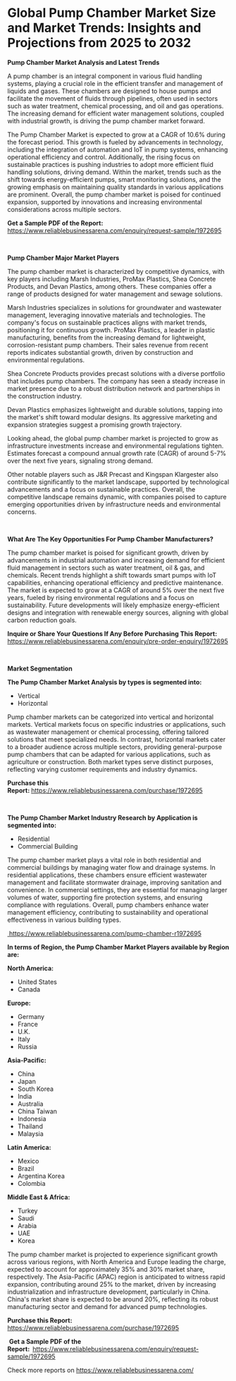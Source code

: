 <p><h1>Global Pump Chamber Market Size and Market Trends: Insights and Projections from 2025 to 2032</h1></p><p><strong>Pump Chamber Market Analysis and Latest Trends</strong></p>
<p><p>A pump chamber is an integral component in various fluid handling systems, playing a crucial role in the efficient transfer and management of liquids and gases. These chambers are designed to house pumps and facilitate the movement of fluids through pipelines, often used in sectors such as water treatment, chemical processing, and oil and gas operations. The increasing demand for efficient water management solutions, coupled with industrial growth, is driving the pump chamber market forward.</p><p>The Pump Chamber Market is expected to grow at a CAGR of 10.6% during the forecast period. This growth is fueled by advancements in technology, including the integration of automation and IoT in pump systems, enhancing operational efficiency and control. Additionally, the rising focus on sustainable practices is pushing industries to adopt more efficient fluid handling solutions, driving demand. Within the market, trends such as the shift towards energy-efficient pumps, smart monitoring solutions, and the growing emphasis on maintaining quality standards in various applications are prominent. Overall, the pump chamber market is poised for continued expansion, supported by innovations and increasing environmental considerations across multiple sectors.</p></p>
<p><strong>Get a Sample PDF of the Report:&nbsp;</strong> <a href="https://www.reliablebusinessarena.com/enquiry/request-sample/1972695?utm_campaign=2396&utm_medium=2&utm_source=Github&utm_content=ia&utm_term=10042025&utm_id=pump-chamber">https://www.reliablebusinessarena.com/enquiry/request-sample/1972695</a></p>
<p>&nbsp;</p>
<p><strong>Pump Chamber Major Market Players</strong></p>
<p><p>The pump chamber market is characterized by competitive dynamics, with key players including Marsh Industries, ProMax Plastics, Shea Concrete Products, and Devan Plastics, among others. These companies offer a range of products designed for water management and sewage solutions. </p><p>Marsh Industries specializes in solutions for groundwater and wastewater management, leveraging innovative materials and technologies. The company's focus on sustainable practices aligns with market trends, positioning it for continuous growth. ProMax Plastics, a leader in plastic manufacturing, benefits from the increasing demand for lightweight, corrosion-resistant pump chambers. Their sales revenue from recent reports indicates substantial growth, driven by construction and environmental regulations.</p><p>Shea Concrete Products provides precast solutions with a diverse portfolio that includes pump chambers. The company has seen a steady increase in market presence due to a robust distribution network and partnerships in the construction industry. </p><p>Devan Plastics emphasizes lightweight and durable solutions, tapping into the market's shift toward modular designs. Its aggressive marketing and expansion strategies suggest a promising growth trajectory.</p><p>Looking ahead, the global pump chamber market is projected to grow as infrastructure investments increase and environmental regulations tighten. Estimates forecast a compound annual growth rate (CAGR) of around 5-7% over the next five years, signaling strong demand. </p><p>Other notable players such as J&R Precast and Kingspan Klargester also contribute significantly to the market landscape, supported by technological advancements and a focus on sustainable practices. Overall, the competitive landscape remains dynamic, with companies poised to capture emerging opportunities driven by infrastructure needs and environmental concerns.</p></p>
<p>&nbsp;</p>
<p><strong>What Are The Key Opportunities For Pump Chamber Manufacturers?</strong></p>
<p><p>The pump chamber market is poised for significant growth, driven by advancements in industrial automation and increasing demand for efficient fluid management in sectors such as water treatment, oil & gas, and chemicals. Recent trends highlight a shift towards smart pumps with IoT capabilities, enhancing operational efficiency and predictive maintenance. The market is expected to grow at a CAGR of around 5% over the next five years, fueled by rising environmental regulations and a focus on sustainability. Future developments will likely emphasize energy-efficient designs and integration with renewable energy sources, aligning with global carbon reduction goals.</p></p>
<p><strong>Inquire or Share Your Questions If Any Before Purchasing This Report:</strong> <a href="https://www.reliablebusinessarena.com/enquiry/pre-order-enquiry/1972695?utm_campaign=2396&utm_medium=2&utm_source=Github&utm_content=ia&utm_term=10042025&utm_id=pump-chamber">https://www.reliablebusinessarena.com/enquiry/pre-order-enquiry/1972695</a></p>
<p>&nbsp;</p>
<p><strong>Market Segmentation</strong></p>
<p><strong>The Pump Chamber Market Analysis by types is segmented into:</strong></p>
<p><ul><li>Vertical</li><li>Horizontal</li></ul></p>
<p><p>Pump chamber markets can be categorized into vertical and horizontal markets. Vertical markets focus on specific industries or applications, such as wastewater management or chemical processing, offering tailored solutions that meet specialized needs. In contrast, horizontal markets cater to a broader audience across multiple sectors, providing general-purpose pump chambers that can be adapted for various applications, such as agriculture or construction. Both market types serve distinct purposes, reflecting varying customer requirements and industry dynamics.</p></p>
<p><strong>Purchase this Report:&nbsp;</strong><a href="https://www.reliablebusinessarena.com/purchase/1972695?utm_campaign=2396&utm_medium=2&utm_source=Github&utm_content=ia&utm_term=10042025&utm_id=pump-chamber">https://www.reliablebusinessarena.com/purchase/1972695</a></p>
<p>&nbsp;</p>
<p><strong>The Pump Chamber Market Industry Research by Application is segmented into:</strong></p>
<p><ul><li>Residential</li><li>Commercial Building</li></ul></p>
<p><p>The pump chamber market plays a vital role in both residential and commercial buildings by managing water flow and drainage systems. In residential applications, these chambers ensure efficient wastewater management and facilitate stormwater drainage, improving sanitation and convenience. In commercial settings, they are essential for managing larger volumes of water, supporting fire protection systems, and ensuring compliance with regulations. Overall, pump chambers enhance water management efficiency, contributing to sustainability and operational effectiveness in various building types.</p></p>
<p><a href="https://www.reliablebusinessarena.com/pump-chamber-r1972695?utm_campaign=2396&utm_medium=2&utm_source=Github&utm_content=ia&utm_term=10042025&utm_id=pump-chamber">&nbsp;https://www.reliablebusinessarena.com/pump-chamber-r1972695</a></p>
<p><strong>In terms of Region, the Pump Chamber Market Players available by Region are:</strong></p>
<p>
    <p> <strong> North America: </strong>
        <ul>
            <li>United States</li>
            <li>Canada</li>
        </ul>
        </p> 
    <p> <strong> Europe: </strong>
        <ul>
            <li>Germany</li>
            <li>France</li>
            <li>U.K.</li>
            <li>Italy</li>
            <li>Russia</li>
        </ul>
        </p> 
    <p> <strong> Asia-Pacific: </strong>
        <ul>
            <li>China</li>
            <li>Japan</li>
            <li>South Korea</li>
            <li>India</li>
            <li>Australia</li>
            <li>China Taiwan</li>
            <li>Indonesia</li>
            <li>Thailand</li>
            <li>Malaysia</li>
        </ul>
        </p> 
    <p> <strong> Latin America: </strong>
        <ul>
            <li>Mexico</li>
            <li>Brazil</li>
            <li>Argentina Korea</li>
            <li>Colombia</li>
        </ul>
        </p> 
    <p> <strong> Middle East & Africa: </strong>
        <ul>
            <li>Turkey</li>
            <li>Saudi</li>
            <li>Arabia</li>
            <li>UAE</li>
            <li>Korea</li>
        </ul>
    </p>
    </p>
<p><p>The pump chamber market is projected to experience significant growth across various regions, with North America and Europe leading the charge, expected to account for approximately 35% and 30% market share, respectively. The Asia-Pacific (APAC) region is anticipated to witness rapid expansion, contributing around 25% to the market, driven by increasing industrialization and infrastructure development, particularly in China. China's market share is expected to be around 20%, reflecting its robust manufacturing sector and demand for advanced pump technologies.</p></p>
<p><strong>Purchase this Report: </strong><a href="https://www.reliablebusinessarena.com/purchase/1972695?utm_campaign=2396&utm_medium=2&utm_source=Github&utm_content=ia&utm_term=10042025&utm_id=pump-chamber">https://www.reliablebusinessarena.com/purchase/1972695</a></p>
<p>&nbsp;<strong>Get a Sample PDF of the Report:&nbsp;&nbsp;</strong><a href="https://www.reliablebusinessarena.com/enquiry/request-sample/1972695?utm_campaign=2396&utm_medium=2&utm_source=Github&utm_content=ia&utm_term=10042025&utm_id=pump-chamber">https://www.reliablebusinessarena.com/enquiry/request-sample/1972695</a></p>
<p><strong></strong></p>
<p>Check more reports on <a href="https://www.reliablebusinessarena.com/?utm_campaign=2396&utm_medium=2&utm_source=Github&utm_content=ia&utm_term=10042025&utm_id=pump-chamber">https://www.reliablebusinessarena.com/</a></p>